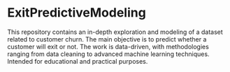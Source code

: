 # ExitPredictiveModeling
This repository contains an in-depth exploration and modeling of a dataset related to customer churn. The main objective is to predict whether a customer will exit or not. The work is data-driven, with methodologies ranging from data cleaning to advanced machine learning techniques.
Intended for educational and practical purposes.
